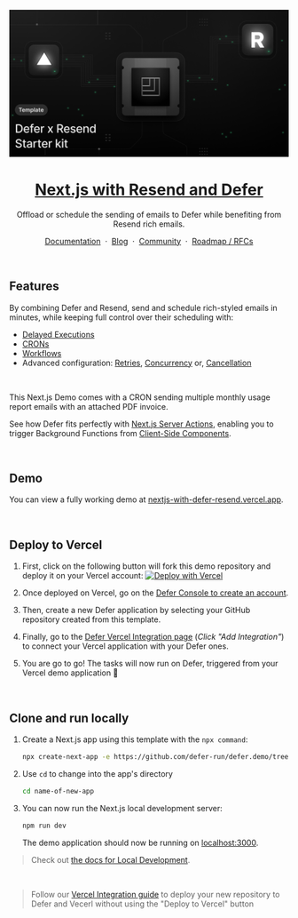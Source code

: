 <a href="https://nextjs-with-defer-resend.vercel.app/">

![Defer Demo template](./app/og_image.png)

  <h1 align="center">Next.js with Resend and Defer</h1>
</a>

<p align="center">
 Offload or schedule the sending of emails to Defer while benefiting from Resend rich emails.
</p>

<p align="center">
    <a href="https://docs.defer.run/">Documentation</a>
    <span>&nbsp;·&nbsp;</span>
    <a href="https://www.defer.run/blog">Blog</a>
    <span>&nbsp;·&nbsp;</span>
    <a href="https://discord.gg/x2v84Vqsk6">Community</a>
    <span>&nbsp;·&nbsp;</span>
    <a href="https://github.com/defer-run/defer.client/discussions/categories/roadmap">Roadmap / RFCs</a>
</p>
<br/>

## Features

By combining Defer and Resend, send and schedule rich-styled emails in minutes, while keeping full control over their scheduling with:

- [Delayed Executions](https://www.defer.run/docs/features/delays)
- [CRONs](https://www.defer.run/docs/features/cron)
- [Workflows](https://www.defer.run/docs/guides/onboarding-workflow)
- Advanced configuration: [Retries](https://www.defer.run/docs/features/retries), [Concurrency](https://www.defer.run/docs/features/concurrency) or, [Cancellation](https://www.defer.run/docs/features/cancellation)

<br />

This Next.js Demo comes with a CRON sending multiple monthly usage report emails with an attached PDF invoice.

See how Defer fits perfectly with [Next.js Server Actions](./app/actions/actions.ts), enabling you to trigger Background Functions from [Client-Side Components](./app/page.tsx).

<br />

## Demo

You can view a fully working demo at [nextjs-with-defer-resend.vercel.app](https://nextjs-with-defer-resend.vercel.app/).

<br />

## Deploy to Vercel

1. First, click on the following button will fork this demo repository and deploy it on your Vercel account: [![Deploy with Vercel](https://vercel.com/button)](https://vercel.com/new/clone?repository-url=https%3A%2F%2Fgithub.com%2Fdefer-run%2Fdefer.demo%2Ftree%2Fmaster%2Fnextjs%2Fresend-template%2F&project-name=nextjs-with-defer-resend&repository-name=nextjs-with-defer-resend&demo-title=nextjs-with-defer-resend&demo-description=Schedule%20or%20offload%20the%20sending%20of%20rich%20emails%20with%20Resend.&demo-url=https%3A%2F%2Fnextjs-with-defer-resend-resend.vercel.app%2F&external-id=https%3A%2F%2Fgithub.com%2Fdefer-run%2Fdefer.demo%2Ftree%2Fmaster%2Fnextjs%2Fresend-template%2F&demo-image=https%3A%2F%2Fraw.githubusercontent.com%2Fdefer-run%2Fdefer.demo%2Fmaster%2Fnextjs%2Fresend-template%2Fapp%2Fog_image.png&integration-ids=)

2. Once deployed on Vercel, go on the [Defer Console to create an account](https://console.defer.run/).

3. Then, create a new Defer application by selecting your GitHub repository created from this template.

4. Finally, go to the [Defer Vercel Integration page](https://vercel.com/integrations/defer) (_Click "Add Integration"_) to connect your Vercel application with your Defer ones.

5. You are go to go! The tasks will now run on Defer, triggered from your Vercel demo application 🚀

<br />

## Clone and run locally

1. Create a Next.js app using this template with the `npx command`:

   ```bash
   npx create-next-app -e https://github.com/defer-run/defer.demo/tree/master/nextjs/app-template
   ```

2. Use `cd` to change into the app's directory

   ```bash
   cd name-of-new-app
   ```

3. You can now run the Next.js local development server:

   ```bash
   npm run dev
   ```

   The demo application should now be running on [localhost:3000](http://localhost:3000/).

> Check out [the docs for Local Development](https://www.defer.run/docs/get-started/development-testing#local-development).

<br />

> Follow our [Vercel Integration guide](https://www.defer.run/docs/integrations/vercel) to deploy your new repository to Defer and Vecerl without using the "Deploy to Vercel" button
